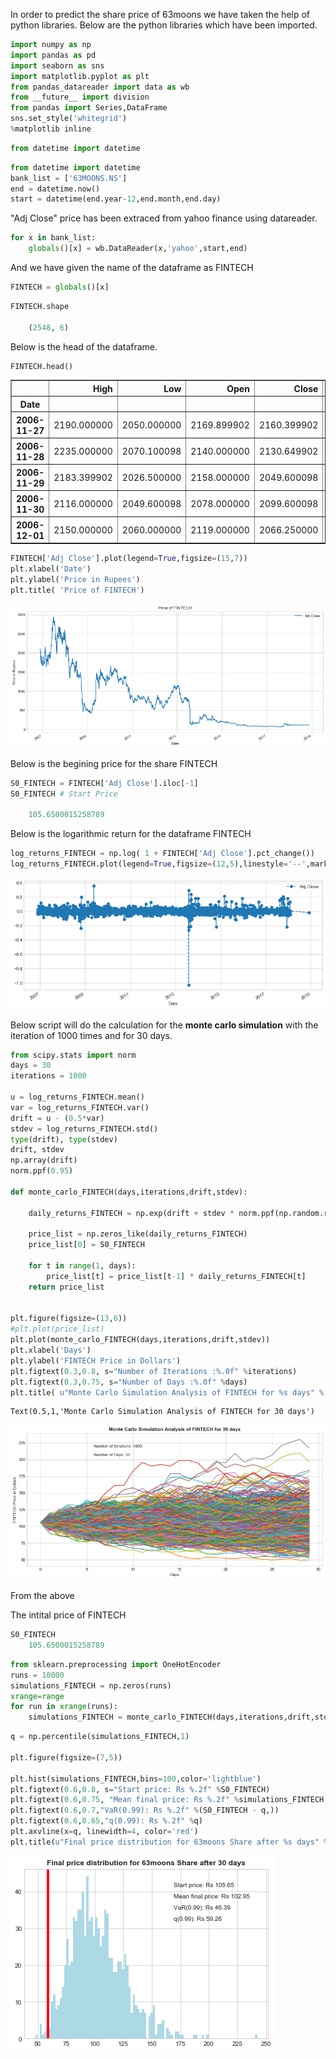 
In order to predict the share price of 63moons we have taken the help of python libraries.
Below are the python libraries which have been imported.

```python
import numpy as np
import pandas as pd
import seaborn as sns
import matplotlib.pyplot as plt
from pandas_datareader import data as wb
from __future__ import division
from pandas import Series,DataFrame
sns.set_style('whitegrid')
%matplotlib inline
```


```python
from datetime import datetime
```


```python
from datetime import datetime
bank_list = ['63MOONS.NS']
end = datetime.now()
start = datetime(end.year-12,end.month,end.day)
```

"Adj Close" price has been extraced from yahoo finance using datareader.

```python
for x in bank_list:
    globals()[x] = wb.DataReader(x,'yahoo',start,end)
```
And we have given the name of the dataframe as FINTECH

```python
FINTECH = globals()[x]
```

```python
FINTECH.shape

    (2548, 6)
```

Below is the head of the dataframe.

```python
FINTECH.head()
```
<table border="1" class="dataframe">
  <thead>
    <tr style="text-align: right;">
      <th></th>
      <th>High</th>
      <th>Low</th>
      <th>Open</th>
      <th>Close</th>
      <th>Volume</th>
      <th>Adj Close</th>
    </tr>
    <tr>
      <th>Date</th>
      <th></th>
      <th></th>
      <th></th>
      <th></th>
      <th></th>
      <th></th>
    </tr>
  </thead>
  <tbody>
    <tr>
      <th>2006-11-27</th>
      <td>2190.000000</td>
      <td>2050.000000</td>
      <td>2169.899902</td>
      <td>2160.399902</td>
      <td>61107.0</td>
      <td>2109.745605</td>
    </tr>
    <tr>
      <th>2006-11-28</th>
      <td>2235.000000</td>
      <td>2070.100098</td>
      <td>2140.000000</td>
      <td>2130.649902</td>
      <td>61051.0</td>
      <td>2080.693359</td>
    </tr>
    <tr>
      <th>2006-11-29</th>
      <td>2183.399902</td>
      <td>2026.500000</td>
      <td>2158.000000</td>
      <td>2049.600098</td>
      <td>35538.0</td>
      <td>2001.543823</td>
    </tr>
    <tr>
      <th>2006-11-30</th>
      <td>2116.000000</td>
      <td>2049.600098</td>
      <td>2078.000000</td>
      <td>2099.600098</td>
      <td>45290.0</td>
      <td>2050.371338</td>
    </tr>
    <tr>
      <th>2006-12-01</th>
      <td>2150.000000</td>
      <td>2060.000000</td>
      <td>2119.000000</td>
      <td>2066.250000</td>
      <td>24941.0</td>
      <td>2017.803345</td>
    </tr>
  </tbody>
</table>
</div>


```python
FINTECH['Adj Close'].plot(legend=True,figsize=(15,7))
plt.xlabel('Date')
plt.ylabel('Price in Rupees')
plt.title( 'Price of FINTECH')
```
![png](output_7_1.png)

Below is the begining price for the share FINTECH

```python
S0_FINTECH = FINTECH['Adj Close'].iloc[-1]
S0_FINTECH # Start Price

    105.6500015258789
```
Below is the logarithmic return for the dataframe FINTECH

```python
log_returns_FINTECH = np.log( 1 + FINTECH['Adj Close'].pct_change()) 
log_returns_FINTECH.plot(legend=True,figsize=(12,5),linestyle='--',marker='o')
```
![png](output_9_1.png)

Below script will do the calculation for the **monte carlo simulation** with the iteration of 1000 times and for 30 days.
```python
from scipy.stats import norm
days = 30
iterations = 1000

u = log_returns_FINTECH.mean()
var = log_returns_FINTECH.var()
drift = u - (0.5*var)
stdev = log_returns_FINTECH.std()
type(drift), type(stdev)
drift, stdev
np.array(drift)
norm.ppf(0.95)

def monte_carlo_FINTECH(days,iterations,drift,stdev):

    daily_returns_FINTECH = np.exp(drift + stdev * norm.ppf(np.random.rand(days, iterations)))
    
    price_list = np.zeros_like(daily_returns_FINTECH)
    price_list[0] = S0_FINTECH

    for t in range(1, days):
        price_list[t] = price_list[t-1] * daily_returns_FINTECH[t]
    return price_list


plt.figure(figsize=(13,6))
#plt.plot(price_list)
plt.plot(monte_carlo_FINTECH(days,iterations,drift,stdev))
plt.xlabel('Days')
plt.ylabel('FINTECH Price in Dollars')
plt.figtext(0.3,0.8, s="Number of Iterations :%.0f" %iterations)
plt.figtext(0.3,0.75, s="Number of Days :%.0f" %days)
plt.title( u"Monte Carlo Simulation Analysis of FINTECH for %s days" % days, weight='bold')
```
    Text(0.5,1,'Monte Carlo Simulation Analysis of FINTECH for 30 days')

![png](output_10_1.png)

From the above 


The intital price of FINTECH

```python
S0_FINTECH
    105.6500015258789
```


```python
from sklearn.preprocessing import OneHotEncoder
runs = 10000
simulations_FINTECH = np.zeros(runs)
xrange=range
for run in xrange(runs):
    simulations_FINTECH = monte_carlo_FINTECH(days,iterations,drift,stdev)[days -1]
```


```python
q = np.percentile(simulations_FINTECH,1)

plt.figure(figsize=(7,5))

plt.hist(simulations_FINTECH,bins=100,color='lightblue')
plt.figtext(0.6,0.8, s="Start price: Rs %.2f" %S0_FINTECH)
plt.figtext(0.6,0.75, "Mean final price: Rs %.2f" %simulations_FINTECH.mean())
plt.figtext(0.6,0.7,"VaR(0.99): Rs %.2f" %(S0_FINTECH - q,))
plt.figtext(0.6,0.65,"q(0.99): Rs %.2f" %q)
plt.axvline(x=q, linewidth=4, color='red')
plt.title(u"Final price distribution for 63moons Share after %s days" % days, weight='bold');
```


![png](output_13_0.png)

